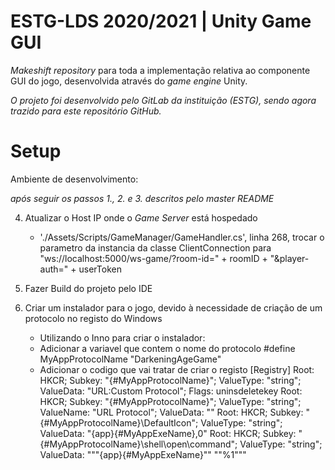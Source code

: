 # ESTG-LDS 2020/2021 | Unity Game GUI

*Makeshift repository* para toda a implementação relativa ao componente GUI do jogo, desenvolvida através do *game engine* Unity.

*O projeto foi desenvolvido pelo GitLab da instituição (ESTG), sendo agora trazido para este repositório GitHub.*

# Setup
Ambiente de desenvolvimento:

*após seguir os passos 1., 2. e 3. descritos pelo master README*

4. Atualizar o Host IP onde o *Game Server* está hospedado
    - './Assets/Scripts/GameManager/GameHandler.cs', linha 268, trocar o parametro da instancia da classe ClientConnection para "ws://localhost:5000/ws-game/?room-id=" + roomID + "&player-auth=" + userToken

5. Fazer Build do projeto pelo IDE

6. Criar um instalador para o jogo, devido à necessidade de criação de um protocolo no registo do Windows
	
    - Utilizando o Inno para criar o instalador:
    - Adicionar a variavel que contem o nome do protocolo
        #define MyAppProtocolName "DarkeningAgeGame"
    - Adicionar o codigo que vai tratar de criar o registo
        [Registry]
	    Root: HKCR; Subkey: "{#MyAppProtocolName}"; ValueType: "string"; ValueData: "URL:Custom Protocol"; Flags: uninsdeletekey
	    Root: HKCR; Subkey: "{#MyAppProtocolName}"; ValueType: "string"; ValueName: "URL Protocol"; ValueData: ""
	    Root: HKCR; Subkey: "{#MyAppProtocolName}\DefaultIcon"; ValueType: "string"; ValueData: "{app}\{#MyAppExeName},0"
	    Root: HKCR; Subkey: "{#MyAppProtocolName}\shell\open\command"; ValueType: "string"; ValueData: """{app}\{#MyAppExeName}"" ""%1"""